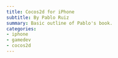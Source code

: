 ```yaml
---
title: Cocos2d for iPhone
subtitle: By Pablo Ruiz
summary: Basic outline of Pablo's book.
categories:
- iphone
- gamedev
- cocos2d
---
```

